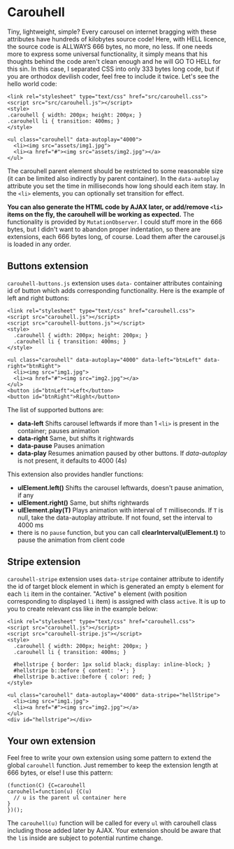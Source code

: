 # Carouhell

Tiny, lightweight, simple? Every carousel on internet bragging with these attributes have hundreds of kilobytes source code! Here, with HELL licence, the source code is ALLWAYS 666 bytes, no more, no less. If one needs more to express some universal functionality, it simply means that his thoughts behind the code aren't clean enough and he will GO TO HELL for this sin. In this case, I separated CSS into only 333 bytes long code, but if you are orthodox devilish coder, feel free to include it twice. Let's see the hello world code:

```
<link rel="stylesheet" type="text/css" href="src/carouhell.css">
<script src="src/carouhell.js"></script>
<style>
.carouhell { width: 200px; height: 200px; }
.carouhell li { transition: 400ms; }
</style>

<ul class="carouhell" data-autoplay="4000">
  <li><img src="assets/img1.jpg">
  <li><a href="#"><img src="assets/img2.jpg"></a>
</ul>
```

The carouhell parent element should be restricted to some reasonable size (it can be limited also indirectly by parent container). In the `data-autoplay` attribute you set the time in milliseconds how long should each item stay. In the `<li>` elements, you can optionally set transition for effect.

**You can also generate the HTML code by AJAX later, or add/remove `<li>` items on the fly, the carouhell will be working as expected.** The functionality is provided by `MutationObserver`. I could stuff more in the 666 bytes, but I didn't want to abandon proper indentation, so there are extensions, each 666 bytes long, of course. Load them after the carousel.js is loaded in any order.

## Buttons extension

`carouhell-buttons.js` extension uses `data-` container attributes containing id of button which adds corresponding functionality. Here is the example of left and right buttons:

```
<link rel="stylesheet" type="text/css" href="carouhell.css">
<script src="carouhell.js"></script>
<script src="carouhell-buttons.js"></script>
<style>
  .carouhell { width: 200px; height: 200px; }
  .carouhell li { transition: 400ms; }
</style>

<ul class="carouhell" data-autoplay="4000" data-left="btnLeft" data-right="btnRight">
  <li><img src="img1.jpg">
  <li><a href="#"><img src="img2.jpg"></a>
</ul>
<button id="btnLeft">Left</button>
<button id="btnRight">Right</button>
```

The list of supported buttons are:

 - **data-left** Shifts carousel leftwards if more than 1 `<li>` is present in the container; pauses animation
 - **data-right** Same, but shifts it rightwards
 - **data-pause** Pauses animation
 - **data-play** Resumes animation paused by other buttons. If *data-autoplay* is not present, it defaults to 4000 (4s)

This extension also provides handler functions:

 - **ulElement.left()** Shifts the carousel leftwards, doesn't pause animation, if any
 - **ulElement.right()** Same, but shifts rightwards
 - **ulElement.play(T)** Plays animation with interval of `T` milliseconds. If `T` is null, take the data-autoplay attribute. If not found, set the interval to 4000 ms
 - there is no `pause` function, but you can call **clearInterval(ulElement.t)** to pause the animation from client code

## Stripe extension

`carouhell-stripe` extension uses `data-stripe` container attribute to identify the id of target block element in which is generated an empty `b` element for each `li` item in the container. "Active" `b` element (with position corresponding to displayed `li` item) is assigned with class `active`. It is up to you to create relevant css like in the example below:

```
<link rel="stylesheet" type="text/css" href="carouhell.css">
<script src="carouhell.js"></script>
<script src="carouhell-stripe.js"></script>
<style>
  .carouhell { width: 200px; height: 200px; }
  .carouhell li { transition: 400ms; }

  #hellstripe { border: 1px solid black; display: inline-block; }
  #hellstripe b::before { content: '•'; }
  #hellstripe b.active::before { color: red; }
</style>

<ul class="carouhell" data-autoplay="4000" data-stripe="hellStripe">
  <li><img src="img1.jpg">
  <li><a href="#"><img src="img2.jpg"></a>
</ul>
<div id="hellstripe"></div>
```

## Your own extension

Feel free to write your own extension using some pattern to extend the global `carouhell` function. Just remember to keep the extension length at 666 bytes, or else! I use this pattern:
```
(function(C) {C=carouhell
carouhell=function(u) {C(u)
  // u is the parent ul container here
}
})();
```
The `carouhell(u)` function will be called for every `ul` with carouhell class including those added later by AJAX. Your extension should be aware that the `li`s inside are subject to potential runtime change.

